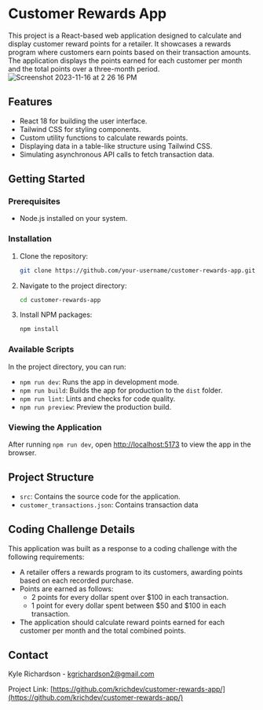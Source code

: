# Customer Rewards App

This project is a React-based web application designed to calculate and display customer reward points for a retailer. It showcases a rewards program where customers earn points based on their transaction amounts. The application displays the points earned for each customer per month and the total points over a three-month period.
![Screenshot 2023-11-16 at 2 26 16 PM](https://github.com/krichdev/customer-rewards-app/assets/24707689/af27b595-8c2f-4b6d-bf2c-160b13eb624e)

## Features

- React 18 for building the user interface.
- Tailwind CSS for styling components.
- Custom utility functions to calculate rewards points.
- Displaying data in a table-like structure using Tailwind CSS.
- Simulating asynchronous API calls to fetch transaction data.

## Getting Started

### Prerequisites

- Node.js installed on your system.

### Installation

1. Clone the repository:
   ```sh
   git clone https://github.com/your-username/customer-rewards-app.git
   ```
2. Navigate to the project directory:
   ```sh
   cd customer-rewards-app
   ```
3. Install NPM packages:
   ```sh
   npm install
   ```

### Available Scripts

In the project directory, you can run:

- `npm run dev`: Runs the app in development mode.
- `npm run build`: Builds the app for production to the `dist` folder.
- `npm run lint`: Lints and checks for code quality.
- `npm run preview`: Preview the production build.

### Viewing the Application

After running `npm run dev`, open [http://localhost:5173](http://localhost:5173) to view the app in the browser.

## Project Structure

- `src`: Contains the source code for the application.
- `customer_transactions.json`: Contains transaction data

## Coding Challenge Details

This application was built as a response to a coding challenge with the following requirements:

- A retailer offers a rewards program to its customers, awarding points based on each recorded purchase.
- Points are earned as follows:
  - 2 points for every dollar spent over $100 in each transaction.
  - 1 point for every dollar spent between $50 and $100 in each transaction.
- The application should calculate reward points earned for each customer per month and the total combined points.

## Contact

Kyle Richardson - [kgrichardson2@gmail.com](mailto:kgrichardson2@gmail.com)

Project Link: [https://github.com/krichdev/customer-rewards-app/](https://github.com/krichdev/customer-rewards-app/)
